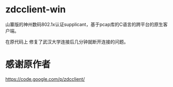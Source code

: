 # zdcclient-win
山寨版的神州数码802.1x认证supplicant，基于pcap库的C语言的跨平台的原生客户端。

在原代码上 修复了武汉大学连接后几分钟就断开连接的问题。

感谢原作者
============
https://code.google.com/p/zdcclient/


